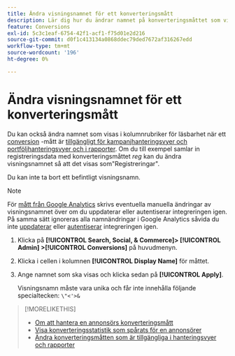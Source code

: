```yaml
---
title: Ändra visningsnamnet för ett konverteringsmått
description: Lär dig hur du ändrar namnet på konverteringsmåttet som visas i kolumnrubriker i hanteringsvyer och rapporter.
feature: Conversions
exl-id: 5c3c1eaf-6754-42f1-acf1-f75d01e2d216
source-git-commit: d0f1c413134a0868ddec79ded7672af316267edd
workflow-type: tm+mt
source-wordcount: '196'
ht-degree: 0%

---
```


# Ändra visningsnamnet för ett konverteringsmått

Du kan också ändra namnet som visas i kolumnrubriker för läsbarhet när ett [conversion](/help/search-social-commerce/glossary.md#c-d) -mått är [tillgängligt för kampanjhanteringsvyer och portföljhanteringsvyer och i rapporter](conversion-metric-edit-available.md). Om du till exempel samlar in registreringsdata med konverteringsmåttet *reg* kan du ändra visningsnamnet så att det visas som&quot;Registreringar&quot;.

Du kan inte ta bort ett befintligt visningsnamn.

>[!NOTE]
>
>För [mått från Google Analytics](/help/search-social-commerce/admin/data-sources/data-source-about.md) skrivs eventuella manuella ändringar av visningsnamnet över om du uppdaterar eller autentiserar integreringen igen. På samma sätt ignoreras alla namnändringar i Google Analytics såvida du inte [uppdaterar](/help/search-social-commerce/admin/data-sources/data-source-edit.md) eller [autentiserar](/help/search-social-commerce/admin/data-sources/data-source-reauthenticate.md) integreringen igen.

1. Klicka på **[!UICONTROL Search, Social, & Commerce]> [!UICONTROL Admin] >[!UICONTROL Conversions]** på huvudmenyn.

1. Klicka i cellen i kolumnen **[!UICONTROL Display Name]** för måttet.

1. Ange namnet som ska visas och klicka sedan på **[!UICONTROL Apply]**.

   Visningsnamn måste vara unika och får inte innehålla följande specialtecken: `\"<'>&`

>[!MORELIKETHIS]
>
>* [Om att hantera en annonsörs konverteringsmått](conversion-metric-about.md)
>* [Visa konverteringsstatistik som spårats för en annonsörer](conversion-metric-view-tracked.md)
>* [Ändra konverteringsmåtten som är tillgängliga i hanteringsvyer och rapporter](conversion-metric-edit-available.md)
